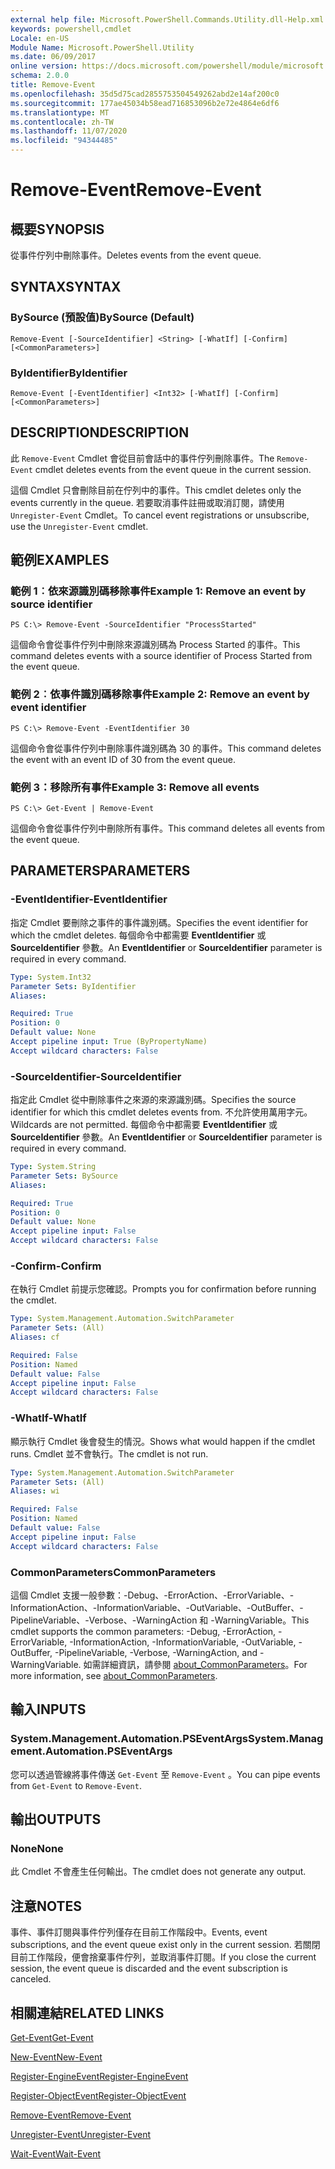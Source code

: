 ```yaml
---
external help file: Microsoft.PowerShell.Commands.Utility.dll-Help.xml
keywords: powershell,cmdlet
Locale: en-US
Module Name: Microsoft.PowerShell.Utility
ms.date: 06/09/2017
online version: https://docs.microsoft.com/powershell/module/microsoft.powershell.utility/remove-event?view=powershell-5.1&WT.mc_id=ps-gethelp
schema: 2.0.0
title: Remove-Event
ms.openlocfilehash: 35d5d75cad2855753504549262abd2e14af200c0
ms.sourcegitcommit: 177ae45034b58ead716853096b2e72e4864e6df6
ms.translationtype: MT
ms.contentlocale: zh-TW
ms.lasthandoff: 11/07/2020
ms.locfileid: "94344485"
---
```

# <span data-ttu-id="f2d2e-103">Remove-Event</span><span class="sxs-lookup"><span data-stu-id="f2d2e-103">Remove-Event</span></span>

## <span data-ttu-id="f2d2e-104">概要</span><span class="sxs-lookup"><span data-stu-id="f2d2e-104">SYNOPSIS</span></span>
<span data-ttu-id="f2d2e-105">從事件佇列中刪除事件。</span><span class="sxs-lookup"><span data-stu-id="f2d2e-105">Deletes events from the event queue.</span></span>

## <span data-ttu-id="f2d2e-106">SYNTAX</span><span class="sxs-lookup"><span data-stu-id="f2d2e-106">SYNTAX</span></span>

### <span data-ttu-id="f2d2e-107">BySource (預設值)</span><span class="sxs-lookup"><span data-stu-id="f2d2e-107">BySource (Default)</span></span>

```
Remove-Event [-SourceIdentifier] <String> [-WhatIf] [-Confirm] [<CommonParameters>]
```

### <span data-ttu-id="f2d2e-108">ByIdentifier</span><span class="sxs-lookup"><span data-stu-id="f2d2e-108">ByIdentifier</span></span>

```
Remove-Event [-EventIdentifier] <Int32> [-WhatIf] [-Confirm] [<CommonParameters>]
```

## <span data-ttu-id="f2d2e-109">DESCRIPTION</span><span class="sxs-lookup"><span data-stu-id="f2d2e-109">DESCRIPTION</span></span>

<span data-ttu-id="f2d2e-110">此 `Remove-Event` Cmdlet 會從目前會話中的事件佇列刪除事件。</span><span class="sxs-lookup"><span data-stu-id="f2d2e-110">The `Remove-Event` cmdlet deletes events from the event queue in the current session.</span></span>

<span data-ttu-id="f2d2e-111">這個 Cmdlet 只會刪除目前在佇列中的事件。</span><span class="sxs-lookup"><span data-stu-id="f2d2e-111">This cmdlet deletes only the events currently in the queue.</span></span> <span data-ttu-id="f2d2e-112">若要取消事件註冊或取消訂閱，請使用 `Unregister-Event` Cmdlet。</span><span class="sxs-lookup"><span data-stu-id="f2d2e-112">To cancel event registrations or unsubscribe, use the `Unregister-Event` cmdlet.</span></span>

## <span data-ttu-id="f2d2e-113">範例</span><span class="sxs-lookup"><span data-stu-id="f2d2e-113">EXAMPLES</span></span>

### <span data-ttu-id="f2d2e-114">範例 1︰依來源識別碼移除事件</span><span class="sxs-lookup"><span data-stu-id="f2d2e-114">Example 1: Remove an event by source identifier</span></span>

```
PS C:\> Remove-Event -SourceIdentifier "ProcessStarted"
```

<span data-ttu-id="f2d2e-115">這個命令會從事件佇列中刪除來源識別碼為 Process Started 的事件。</span><span class="sxs-lookup"><span data-stu-id="f2d2e-115">This command deletes events with a source identifier of Process Started from the event queue.</span></span>

### <span data-ttu-id="f2d2e-116">範例 2︰依事件識別碼移除事件</span><span class="sxs-lookup"><span data-stu-id="f2d2e-116">Example 2: Remove an event by event identifier</span></span>

```
PS C:\> Remove-Event -EventIdentifier 30
```

<span data-ttu-id="f2d2e-117">這個命令會從事件佇列中刪除事件識別碼為 30 的事件。</span><span class="sxs-lookup"><span data-stu-id="f2d2e-117">This command deletes the event with an event ID of 30 from the event queue.</span></span>

### <span data-ttu-id="f2d2e-118">範例 3：移除所有事件</span><span class="sxs-lookup"><span data-stu-id="f2d2e-118">Example 3: Remove all events</span></span>

```
PS C:\> Get-Event | Remove-Event
```

<span data-ttu-id="f2d2e-119">這個命令會從事件佇列中刪除所有事件。</span><span class="sxs-lookup"><span data-stu-id="f2d2e-119">This command deletes all events from the event queue.</span></span>

## <span data-ttu-id="f2d2e-120">PARAMETERS</span><span class="sxs-lookup"><span data-stu-id="f2d2e-120">PARAMETERS</span></span>

### <span data-ttu-id="f2d2e-121">-EventIdentifier</span><span class="sxs-lookup"><span data-stu-id="f2d2e-121">-EventIdentifier</span></span>

<span data-ttu-id="f2d2e-122">指定 Cmdlet 要刪除之事件的事件識別碼。</span><span class="sxs-lookup"><span data-stu-id="f2d2e-122">Specifies the event identifier for which the cmdlet deletes.</span></span> <span data-ttu-id="f2d2e-123">每個命令中都需要 **EventIdentifier** 或 **SourceIdentifier** 參數。</span><span class="sxs-lookup"><span data-stu-id="f2d2e-123">An **EventIdentifier** or **SourceIdentifier** parameter is required in every command.</span></span>

```yaml
Type: System.Int32
Parameter Sets: ByIdentifier
Aliases:

Required: True
Position: 0
Default value: None
Accept pipeline input: True (ByPropertyName)
Accept wildcard characters: False
```

### <span data-ttu-id="f2d2e-124">-SourceIdentifier</span><span class="sxs-lookup"><span data-stu-id="f2d2e-124">-SourceIdentifier</span></span>

<span data-ttu-id="f2d2e-125">指定此 Cmdlet 從中刪除事件之來源的來源識別碼。</span><span class="sxs-lookup"><span data-stu-id="f2d2e-125">Specifies the source identifier for which this cmdlet deletes events from.</span></span> <span data-ttu-id="f2d2e-126">不允許使用萬用字元。</span><span class="sxs-lookup"><span data-stu-id="f2d2e-126">Wildcards are not permitted.</span></span> <span data-ttu-id="f2d2e-127">每個命令中都需要 **EventIdentifier** 或 **SourceIdentifier** 參數。</span><span class="sxs-lookup"><span data-stu-id="f2d2e-127">An **EventIdentifier** or **SourceIdentifier** parameter is required in every command.</span></span>

```yaml
Type: System.String
Parameter Sets: BySource
Aliases:

Required: True
Position: 0
Default value: None
Accept pipeline input: False
Accept wildcard characters: False
```

### <span data-ttu-id="f2d2e-128">-Confirm</span><span class="sxs-lookup"><span data-stu-id="f2d2e-128">-Confirm</span></span>

<span data-ttu-id="f2d2e-129">在執行 Cmdlet 前提示您確認。</span><span class="sxs-lookup"><span data-stu-id="f2d2e-129">Prompts you for confirmation before running the cmdlet.</span></span>

```yaml
Type: System.Management.Automation.SwitchParameter
Parameter Sets: (All)
Aliases: cf

Required: False
Position: Named
Default value: False
Accept pipeline input: False
Accept wildcard characters: False
```

### <span data-ttu-id="f2d2e-130">-WhatIf</span><span class="sxs-lookup"><span data-stu-id="f2d2e-130">-WhatIf</span></span>

<span data-ttu-id="f2d2e-131">顯示執行 Cmdlet 後會發生的情況。</span><span class="sxs-lookup"><span data-stu-id="f2d2e-131">Shows what would happen if the cmdlet runs.</span></span> <span data-ttu-id="f2d2e-132">Cmdlet 並不會執行。</span><span class="sxs-lookup"><span data-stu-id="f2d2e-132">The cmdlet is not run.</span></span>

```yaml
Type: System.Management.Automation.SwitchParameter
Parameter Sets: (All)
Aliases: wi

Required: False
Position: Named
Default value: False
Accept pipeline input: False
Accept wildcard characters: False
```

### <span data-ttu-id="f2d2e-133">CommonParameters</span><span class="sxs-lookup"><span data-stu-id="f2d2e-133">CommonParameters</span></span>

<span data-ttu-id="f2d2e-134">這個 Cmdlet 支援一般參數：-Debug、-ErrorAction、-ErrorVariable、-InformationAction、-InformationVariable、-OutVariable、-OutBuffer、-PipelineVariable、-Verbose、-WarningAction 和 -WarningVariable。</span><span class="sxs-lookup"><span data-stu-id="f2d2e-134">This cmdlet supports the common parameters: -Debug, -ErrorAction, -ErrorVariable, -InformationAction, -InformationVariable, -OutVariable, -OutBuffer, -PipelineVariable, -Verbose, -WarningAction, and -WarningVariable.</span></span> <span data-ttu-id="f2d2e-135">如需詳細資訊，請參閱 [about_CommonParameters](https://go.microsoft.com/fwlink/?LinkID=113216)。</span><span class="sxs-lookup"><span data-stu-id="f2d2e-135">For more information, see [about_CommonParameters](https://go.microsoft.com/fwlink/?LinkID=113216).</span></span>

## <span data-ttu-id="f2d2e-136">輸入</span><span class="sxs-lookup"><span data-stu-id="f2d2e-136">INPUTS</span></span>

### <span data-ttu-id="f2d2e-137">System.Management.Automation.PSEventArgs</span><span class="sxs-lookup"><span data-stu-id="f2d2e-137">System.Management.Automation.PSEventArgs</span></span>

<span data-ttu-id="f2d2e-138">您可以透過管線將事件傳送 `Get-Event` 至 `Remove-Event` 。</span><span class="sxs-lookup"><span data-stu-id="f2d2e-138">You can pipe events from `Get-Event` to `Remove-Event`.</span></span>

## <span data-ttu-id="f2d2e-139">輸出</span><span class="sxs-lookup"><span data-stu-id="f2d2e-139">OUTPUTS</span></span>

### <span data-ttu-id="f2d2e-140">None</span><span class="sxs-lookup"><span data-stu-id="f2d2e-140">None</span></span>

<span data-ttu-id="f2d2e-141">此 Cmdlet 不會產生任何輸出。</span><span class="sxs-lookup"><span data-stu-id="f2d2e-141">The cmdlet does not generate any output.</span></span>

## <span data-ttu-id="f2d2e-142">注意</span><span class="sxs-lookup"><span data-stu-id="f2d2e-142">NOTES</span></span>

<span data-ttu-id="f2d2e-143">事件、事件訂閱與事件佇列僅存在目前工作階段中。</span><span class="sxs-lookup"><span data-stu-id="f2d2e-143">Events, event subscriptions, and the event queue exist only in the current session.</span></span> <span data-ttu-id="f2d2e-144">若關閉目前工作階段，便會捨棄事件佇列，並取消事件訂閱。</span><span class="sxs-lookup"><span data-stu-id="f2d2e-144">If you close the current session, the event queue is discarded and the event subscription is canceled.</span></span>

## <span data-ttu-id="f2d2e-145">相關連結</span><span class="sxs-lookup"><span data-stu-id="f2d2e-145">RELATED LINKS</span></span>

[<span data-ttu-id="f2d2e-146">Get-Event</span><span class="sxs-lookup"><span data-stu-id="f2d2e-146">Get-Event</span></span>](Get-Event.md)

[<span data-ttu-id="f2d2e-147">New-Event</span><span class="sxs-lookup"><span data-stu-id="f2d2e-147">New-Event</span></span>](New-Event.md)

[<span data-ttu-id="f2d2e-148">Register-EngineEvent</span><span class="sxs-lookup"><span data-stu-id="f2d2e-148">Register-EngineEvent</span></span>](Register-EngineEvent.md)

[<span data-ttu-id="f2d2e-149">Register-ObjectEvent</span><span class="sxs-lookup"><span data-stu-id="f2d2e-149">Register-ObjectEvent</span></span>](Register-ObjectEvent.md)

[<span data-ttu-id="f2d2e-150">Remove-Event</span><span class="sxs-lookup"><span data-stu-id="f2d2e-150">Remove-Event</span></span>](Remove-Event.md)

[<span data-ttu-id="f2d2e-151">Unregister-Event</span><span class="sxs-lookup"><span data-stu-id="f2d2e-151">Unregister-Event</span></span>](Unregister-Event.md)

[<span data-ttu-id="f2d2e-152">Wait-Event</span><span class="sxs-lookup"><span data-stu-id="f2d2e-152">Wait-Event</span></span>](Wait-Event.md)
